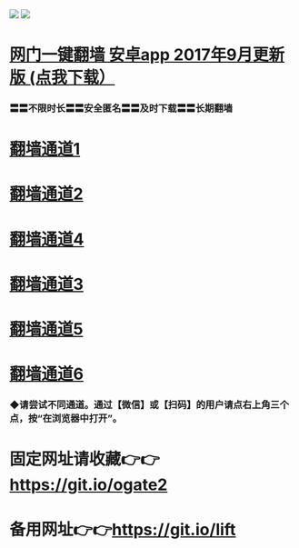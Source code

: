  <tr>
    <td align=center><img src="https://github.com/gyhhx/image-upload/blob/master/gy2-1.jpg" /></td>
 </tr> 
<tr>
  <td align=center><img src="https://github.com/gyhhx/image-upload/blob/master/%E5%BE%AE%E4%BF%A1%E8%AF%B4%E6%98%8E4.jpg" /></td>  
</tr>


# <a href="http://t.cn/R0JHHUU">网门一键翻墙 安卓app 2017年9月更新版 (点我下载）</a>
### 〓〓不限时长〓〓安全匿名〓〓及时下载〓〓长期翻墙


# <a href="https://s3-eu-west-1.amazonaws.com/ogatei/oGate.htm?from=gygit">翻墙通道1</a>
# <a href="https://s3.ca-central-1.amazonaws.com/ogatec/oGate.htm?from=oGate?from=gygit">翻墙通道2</a>
# <a href="https://s3-us-west-1.amazonaws.com/ogaten/oGate.htm?from=gygit">翻墙通道4</a>
# <a href="https://s3.amazonaws.com/ogate/oGate.htm?from=gygit">翻墙通道3</a>
# <a href="https://s3.eu-west-2.amazonaws.com/ogatel/oGate.htm?from=gygit">翻墙通道5</a>
# <a href="https://s3.eu-central-1.amazonaws.com/ogatef/oGate.htm?from=gygit">翻墙通道6</a>

### ◆请尝试不同通道。通过【微信】或【扫码】的用户请点右上角三个点，按“在浏览器中打开”。


# 固定网址请收藏👉👉https://git.io/ogate2
# 备用网址👉👉https://git.io/lift
